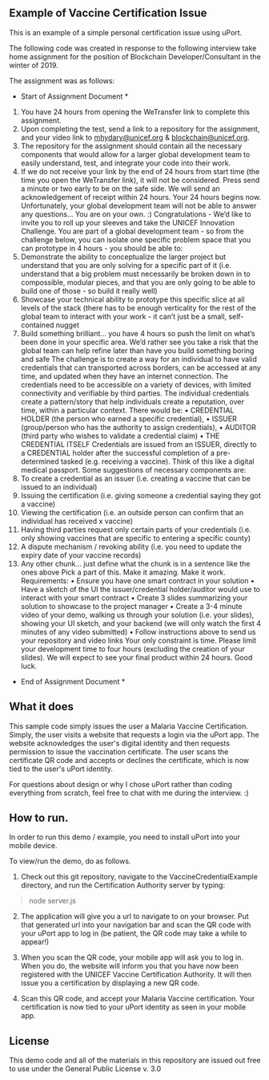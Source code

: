 ## Example of Vaccine Certification Issue

This is an example of a simple personal certification issue using uPort. 

The following code was created in response to the following interview take home assignment for the position of Blockchain Developer/Consultant in the winter of 2019.

The assignment was as follows:

* Start of Assignment Document *
1. You have 24 hours from opening the WeTransfer link to
complete this assignment.
2. Upon completing the test, send a link to a repository for the
assignment, and your video link to mhydary@unicef.org &
blockchain@unicef.org.
3. The repository for the assignment should contain all the necessary
components that would allow for a larger global development team to
easily understand, test, and integrate your code into their work.
4. If we do not receive your link by the end of 24 hours from start time
(the time you open the WeTransfer link), it will not be considered.
Press send a minute or two early to be on the safe side. We will send
an acknowledgement of receipt within 24 hours.
Your 24 hours begins now.
Unfortunately, your global development team will not be able to answer any
questions…
You are on your own. :)
Congratulations - We’d like to invite you to roll up your sleeves and take the UNICEF
Innovation Challenge.
You are part of a global development team - so from the challenge below, you can
isolate one specific problem space that you can prototype in 4 hours - you should be
able to:
1. Demonstrate the ability to conceptualize the larger project but understand that
you are only solving for a specific part of it (i.e. understand that a big problem
must necessarily be broken down in to compossible, modular pieces, and that
you are only going to be able to build one of those - so build it really well)
2. Showcase your technical ability to prototype this specific slice at all levels of the
stack (there has to be enough verticality for the rest of the global team to interact
with your work - it can’t just be a small, self-contained nugget
3. Build something brilliant… you have 4 hours so push the limit on what’s been
done in your specific area. We’d rather see you take a risk that the global team
can help refine later than have you build something boring and safe
The challenge is to create a way for an individual to have valid credentials that can
transported across borders, can be accessed at any time, and updated when they have
an internet connection.
The credentials need to be accessible on a variety of devices, with limited connectivity
and verifiable by third parties. The individual credentials create a pattern/story that help
individuals create a reputation, over time, within a particular context.
There would be:
• CREDENTIAL HOLDER (the person who earned a specific credential),
• ISSUER (group/person who has the authority to assign credentials),
• AUDITOR (third party who wishes to validate a credential claim)
• THE CREDENTIAL ITSELF
Credentials are issued from an ISSUER, directly to a CREDENTIAL holder after the
successful completion of a pre-determined tasked (e.g. receiving a vaccine). Think of
this like a digital medical passport.
Some suggestions of necessary components are:
1. To create a credential as an issuer (i.e. creating a vaccine that can be issued to
an individual)
2. Issuing the certification (i.e. giving someone a credential saying they got a
vaccine)
3. Viewing the certification (i.e. an outside person can confirm that an individual has
received x vaccine)
4. Having third parties request only certain parts of your credentials (i.e. only
showing vaccines that are specific to entering a specific county)
5. A dispute mechanism / revoking ability (i.e. you need to update the expiry date of
your vaccine records)
6. Any other chunk… just define what the chunk is in a sentence like the ones
above
Pick a part of this. Make it amazing. Make it work.
Requirements:
• Ensure you have one smart contract in your solution
• Have a sketch of the UI the issuer/credential holder/auditor would use to interact
with your smart contract
• Create 3 slides summarizing your solution to showcase to the project manager
• Create a 3-4 minute video of your demo, walking us through your solution (i.e.
your slides), showing your UI sketch, and your backend (we will only watch the
first 4 minutes of any video submitted)
• Follow instructions above to send us your repository and video links
Your only constraint is time. Please limit your development time to four hours (excluding
the creation of your slides). We will expect to see your final product within 24 hours.
Good luck.
* End of Assignment Document *


## What it does
This sample code simply issues the user a Malaria Vaccine Certification. Simply, the user visits a website that requests a login via the uPort app. The website acknowledges the user's digital identity and then requests permission to issue the vaccination certificate. The user scans the certificate QR code and accepts or declines the certificate, which is now tied to the user's uPort identity.

For questions about design or why I chose uPort rather than coding everything from scratch, feel free to chat with me during the interview. :)


## How to run.
In order to run this demo / example, you need to install uPort into your mobile device.

To view/run the demo, do as follows.

1. Check out this git repository, navigate to the VaccineCredentialExample directory, and run the Certification Authority server by typing:

>node server.js

2. The application will give you a url to navigate to on your browser. Put that generated url into your navigation bar and scan the QR code with your uPort app to log in (be patient, the QR code may take a while to appear!)

3. When you scan the QR code, your mobile app will ask you to log in. When you do, the website will inform you that you have now been registered with the UNICEF Vaccine Certification Authority. It will then issue you a certification by displaying a new QR code.

4. Scan this QR code, and accept your Malaria Vaccine certification. Your certification is now tied to your uPort identity as seen in your mobile app.


## License
This demo code and all of the materials in this repository are issued out free to use under the General Public License v. 3.0
